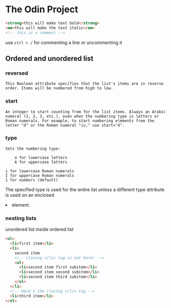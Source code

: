# The Odin Project





```html
<strong>this will make text bold</strong>
<em>this will make the text italic</em>
<!-- this is a comment -->
```

use `ctrl + /` for commenting a line or uncommenting it

## Ordered and unordered list

### reversed

    This Boolean attribute specifies that the list's items are in reverse order. Items will be numbered from high to low.
### start

    An integer to start counting from for the list items. Always an Arabic numeral (1, 2, 3, etc.), even when the numbering type is letters or Roman numerals. For example, to start numbering elements from the letter "d" or the Roman numeral "iv," use start="4".
### type

    Sets the numbering type:

        a for lowercase letters
        A for uppercase letters

    i for lowercase Roman numerals
    I for uppercase Roman numerals
    1 for numbers (default)

The specified type is used for the entire list unless a different type attribute is used on an enclosed <li> element.</li>

### nesting lists
unordered list inside ordered list
```html
<ol>
  <li>first item</li>
  <li>
    second item
    <!-- closing </li> tag is not here! -->
    <ul>
      <li>second item first subitem</li>
      <li>second item second subitem</li>
      <li>second item third subitem</li>
    </ul>
  </li>
  <!-- Here's the closing </li> tag -->
  <li>third item</li>
</ol>
```